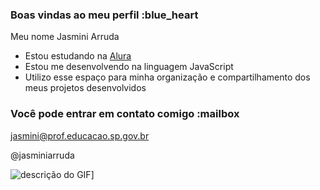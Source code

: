 ### Boas vindas ao meu perfil :blue_heart

Meu nome Jasmini Arruda

- Estou estudando na [Alura](https://www.alura.com.br)
- Estou me desenvolvendo na linguagem JavaScript
- Utilizo esse espaço para minha organização e compartilhamento dos meus projetos desenvolvidos

### Você pode entrar em contato comigo :mailbox

jasmini@prof.educacao.sp.gov.br

@jasminiarruda

![descrição do GIF]([(https://media1.tenor.com/m/jp-ltp06M2oAAAAd/ahsoka-show-star-wars.gif))]

